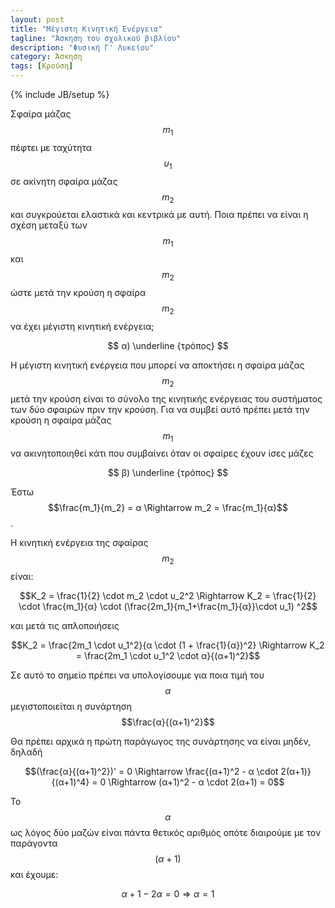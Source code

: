 ```yaml
---
layout: post
title: "Μέγιστη Κινητική Ενέργεια"
tagline: "Άσκηση του σχολικού βιβλίου"
description: "Φυσική Γ' Λυκείου"
category: Άσκηση
tags: [Κρούση]
---
```

{% include JB/setup %}

Σφαίρα μάζας $$m_1$$ πέφτει με ταχύτητα $$υ_1$$ σε ακίνητη σφαίρα μάζας $$m_2$$ και συγκρούεται ελαστικά και 
κεντρικά με αυτή. Ποια πρέπει να είναι η σχέση μεταξύ των $$m_1$$ και $$m_2$$ ώστε μετά την κρούση η σφαίρα 
$$m_2$$ να έχει μέγιστη κινητική ενέργεια;

$$ α) \underline {τρόπος} $$

Η μέγιστη κινητική ενέργεια που μπορεί να αποκτήσει η σφαίρα μάζας $$m_2$$
μετά την κρούση είναι το σύνολο της κινητικής ενέργειας του συστήματος των δύο σφαιρών 
πριν την κρούση. Για να συμβεί αυτό πρέπει μετά την κρούση η σφαίρα μάζας $$m_1$$
να ακινητοποιηθεί κάτι που συμβαίνει όταν οι σφαίρες έχουν ίσες μάζες

$$ β) \underline {τρόπος} $$

Έστω $$\frac{m_1}{m_2} = α \Rightarrow m_2 = \frac{m_1}{α}$$. 

Η κινητική ενέργεια της σφαίρας $$m_2$$ είναι:

$$Κ_2 = \frac{1}{2} \cdot m_2 \cdot υ_2^2 \Rightarrow K_2 = \frac{1}{2} \cdot \frac{m_1}{α} \cdot (\frac{2m_1}{m_1+\frac{m_1}{α}}\cdot υ_1) ^2$$

και μετά τις απλοποιήσεις

$$Κ_2 = \frac{2m_1 \cdot υ_1^2}{α \cdot (1 + \frac{1}{α})^2} \Rightarrow K_2 = \frac{2m_1 \cdot υ_1^2 \cdot α}{(α+1)^2}$$

Σε αυτό το σημείο πρέπει να υπολογίσουμε για ποια τιμή του $$α$$ μεγιστοποιείται η συνάρτηση $$\frac{α}{(α+1)^2}$$

Θα πρέπει αρχικά η πρώτη παράγωγος της συνάρτησης να είναι μηδέν, δηλαδή

$$(\frac{α}{(α+1)^2})' = 0 \Rightarrow \frac{(α+1)^2 - α \cdot 2(α+1)}{(α+1)^4} = 0 \Rightarrow (α+1)^2 - α \cdot 2(α+1) = 0$$

To $$α$$ ως λόγος δύο μαζών είναι πάντα θετικός αριθμός οπότε διαιρούμε με τον παράγοντα $$(α+1)$$ και έχουμε:

$$α+1-2α = 0 \Rightarrow α = 1$$